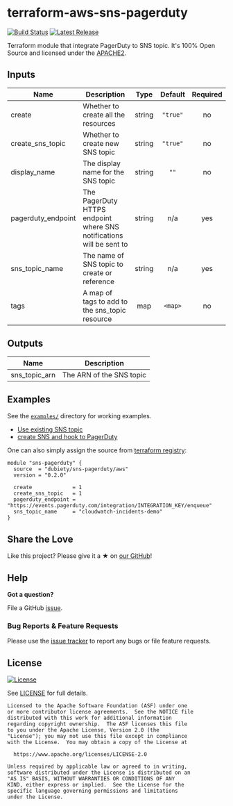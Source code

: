 # terraform-aws-sns-pagerduty

[![Build Status](https://travis-ci.com/dubiety/terraform-aws-sns-pagerduty.svg?branch=master)](https://travis-ci.org/dubiety/terraform-aws-sns-pagerduty)
[![Latest Release](https://img.shields.io/github/release/dubiety/terraform-aws-sns-pagerduty.svg)](https://github.com/dubiety/terraform-aws-sns-pagerduty/releases)

Terraform module that integrate PagerDuty to SNS topic.
It's 100% Open Source and licensed under the [APACHE2](LICENSE).

## Inputs

| Name | Description | Type | Default | Required |
|------|-------------|:----:|:-----:|:-----:|
| create | Whether to create all the resources | string | `"true"` | no |
| create\_sns\_topic | Whether to create new SNS topic | string | `"true"` | no |
| display\_name | The display name for the SNS topic | string | `""` | no |
| pagerduty\_endpoint | The PagerDuty HTTPS endpoint where SNS notifications will be sent to | string | n/a | yes |
| sns\_topic\_name | The name of SNS topic to create or reference | string | n/a | yes |
| tags | A map of tags to add to the sns_topic resource | map | `<map>` | no |

## Outputs

| Name | Description |
|------|-------------|
| sns\_topic\_arn | The ARN of the SNS topic |

## Examples

See the [`examples/`](examples/) directory for working examples.
  - [Use existing SNS topic](examples/simple/)
  - [create SNS and hook to PagerDuty](examples/create-sns/)

One can also simply assign the source from [terraform registry](https://registry.terraform.io/modules/dubiety/sns-pagerduty/aws/):

```hcl
module "sns-pagerduty" {
  source  = "dubiety/sns-pagerduty/aws"
  version = "0.2.0"

  create             = 1
  create_sns_topic   = 1
  pagerduty_endpoint = "https://events.pagerduty.com/integration/INTEGRATION_KEY/enqueue"
  sns_topic_name     = "cloudwatch-incidents-demo"
}
```

## Share the Love

Like this project? Please give it a ★ on [our GitHub](https://github.com/dubiety/terraform-aws-sns-pagerduty)!

## Help

**Got a question?**

File a GitHub [issue](https://github.com/dubiety/terraform-aws-sns-pagerduty/issues).

### Bug Reports & Feature Requests

Please use the [issue tracker](https://github.com/dubiety/terraform-aws-sns-pagerduty/issues) to report any bugs or file feature requests.

## License

[![License](https://img.shields.io/badge/License-Apache%202.0-blue.svg)](https://opensource.org/licenses/Apache-2.0)

See [LICENSE](LICENSE) for full details.

    Licensed to the Apache Software Foundation (ASF) under one
    or more contributor license agreements.  See the NOTICE file
    distributed with this work for additional information
    regarding copyright ownership.  The ASF licenses this file
    to you under the Apache License, Version 2.0 (the
    "License"); you may not use this file except in compliance
    with the License.  You may obtain a copy of the License at

      https://www.apache.org/licenses/LICENSE-2.0

    Unless required by applicable law or agreed to in writing,
    software distributed under the License is distributed on an
    "AS IS" BASIS, WITHOUT WARRANTIES OR CONDITIONS OF ANY
    KIND, either express or implied.  See the License for the
    specific language governing permissions and limitations
    under the License.
